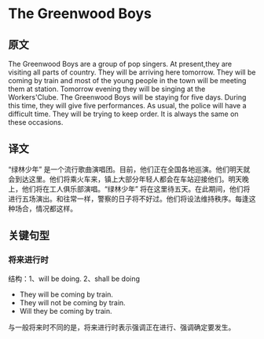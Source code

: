 # The Greenwood Boys

## 原文

The Greenwood Boys are a group of pop singers. At present,they are visiting all parts of country. They will be arriving here tomorrow. They will be coming by train and most of the young people in the town will be meeting them at station. Tomorrow evening they will be singing at the Workers'Clube. The Greenwood Boys will be staying for five days. During this time, they will give five performances. As usual, the police will have a difficult time. They will be trying to keep order. It is always the same on these occasions.

## 译文

“绿林少年” 是一个流行歌曲演唱团。目前，他们正在全国各地巡演。他们明天就会到达这里。他们将乘火车来，镇上大部分年轻人都会在车站迎接他们。明天晚上，他们将在工人俱乐部演唱。“绿林少年” 将在这里待五天。在此期间，他们将进行五场演出。和往常一样，警察的日子将不好过。他们将设法维持秩序。每逢这种场合，情况都这样。

## 关键句型

### 将来进行时

结构：1、will be doing. 2、shall be doing

- They will be coming by train.
- They will not be coming by train.
- Will they be coming by train.

与一般将来时不同的是，将来进行时表示强调正在进行、强调确定要发生。

